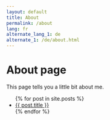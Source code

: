 ```yaml
---
layout: default
title: About
permalink: /about
lang: fr
alternate_lang_1: de
alternate_1: /de/about.html
---
```

# About page

This page tells you a little bit about me.
<ul>
  {% for post in site.posts %}
    <li>
      <a href="{{ post.url }}">{{ post.title }}</a>
    </li>
  {% endfor %}
</ul>
